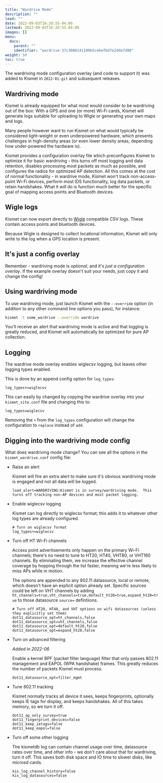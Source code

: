 ```yaml
---
title: "Wardrive Mode"
description: ""
lead: ""
date: 2022-09-03T16:20:55-04:00
lastmod: 2022-09-03T16:20:55-04:00
images: []
menu:
  docs:
    parent: ""
    identifier: "wardrive-37c3080141199b5ce6efbd7e2dde7d00"
weight: 50
toc: true
---
```


The wardriving mode configuration overlay (and code to support it) was added to Kismet in `2022-01-git` and subsequent releases.

## Wardriving mode

Kismet is already equipped for what most would consider to be wardriving out of the box:  With a GPS and one (or more) Wi-Fi cards, Kismet will generate logs suitable for uploading to Wigle or generating your own maps and logs.

Many people however want to run Kismet on what would typically be considered light-weight or even underpowered hardware, which presents challenges in high-density areas (or even lower density areas, depending how under-powered the hardware is).

Kismet provides a configuration overlay file which preconfigures Kismet to optimize it for basic wardriving - this turns off most logging and data retention, disables processing most packets as much as possible, and configures the radios for optimized AP detection.  All this comes at the cost of normal functionality - in wardrive mode, Kismet won't track non-access-point Wi-Fi devices, perform most IDS functionality, log data packets, or retain handshakes.  What it *will* do is function much better for the specific goal of mapping access points and Bluetooth devices.

## Wigle logs

Kismet can now export directly to [Wigle](https://wigle.net) compatible CSV logs.  These contain access points and bluetooth devices.

Because Wigle is designed to collect locational information, Kismet will only write to the log when a GPS location is present.

## It's just a config overlay

Remember - wardriving mode is *optional*, and it's *just a configuration overlay*.  If the example overlay doesn't suit your needs, just copy it and change the config!

## Using wardriving mode

To use wardriving mode, just launch Kismet with the `--override` option (in addition to any other command line options you pass), for instance:

```bash
kismet -t some_wardrive --override wardrive
```

You'll receive an alert that wardriving mode is active and that logging is greatly reduced, and Kismet will automatically be optimized for pure AP collection.

## Logging 

The wardrive mode overlay enables wiglecsv logging, but leaves other logging types enabled. 

This is done by an append config option for `log_types`:

```
log_types+=wiglecsv
```

This can easily by changed by copying the wardrive overlay into your `kismet_site.conf` file and changing this to:

```
log_types=wiglecsv
```

Removing the `+` from the `log_types` configuration will change the configuration to `replace` instead of `add`.

## Digging into the wardriving mode config

What does wardriving mode change?  You can see all the options in the `kismet_wardrive.conf` config file:

* Raise an alert

    Kismet will fire an extra alert to make sure it's obvious wardriving mode is engaged and not all data will be logged.

    ```
    load_alert=WARDRIVING:Kismet is in survey/wardriving mode.  This turns off tracking non-AP devices and most packet logging.
    ```

* Enable wiglecsv logging

    Kismet can log directly to wiglecsv format; this adds it to whatever other log types are already configured.

    ```
    # Turn on wiglecsv format
    log_types+=wiglecsv
    ```

* Turn off HT Wi-Fi channels

    Access point advertisements only happen on the primary Wi-Fi channels; there's no need to tune to HT20, HT40, VHT80, or VHT160 channels.  By eliminating them, we increase the effective channel coverage by hopping through the list faster, meaning we're less likely to miss APs while in motion.

    The options are appended to any 802.11 datasource, local or remote, which doesn't have an explicit option already set.  Specific sources could be left on VHT channels by adding `ht_channels=true,vht_channels=true,default_ht20=true,expand_ht20=true` to those datasource `source=` defintiions.

    ```
    # Turn off HT20, HT40, and VHT options on wifi datasources (unless they explicitly set them)
    dot11_datasource_opt=ht_channels,false
    dot11_datasource_opt=vht_channels,false
    dot11_datasource_opt=default_ht20,false
    dot11_datasource_opt=expand_ht20,false
    ```

* Turn on advanced filtering

    *Added in 2022-06*

    Enable a kernel BPF (packet filter language) filter that only passes 802.11 management and EAPOL (WPA handshake) frames.  This greatly reduces the number of packets Kismet must process.

    ```
    dot11_datasource_opt=filter_mgmt
    ```

* Tune 802.11 tracking

    Kismet normally tracks all device it sees, keeps fingerprints, optionally keeps IE tags for display, and keeps handshakes.  All of this takes memory, so we turn it off.

    ```
    dot11_ap_only_survey=true
    dot11_fingerprint_devices=false
    dot11_keep_ietags=false
    dot11_keep_eapol=false
    ```

* Turn off some other logging

    The kismetdb log can contain channel usage over time, datasource rates over time, and other info - we don't care about that for wardriving, turn it off.  This saves both disk space and IO time to slower disks, like microsd cards.

    ```
    kis_log_channel_history=false
    kis_log_datasources=false
    ```

